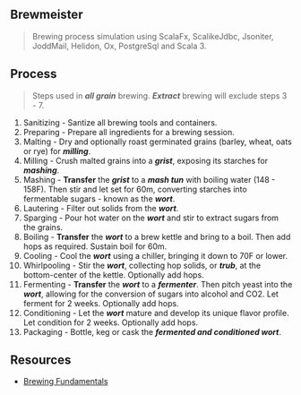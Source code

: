 Brewmeister
-----------
>Brewing process simulation using ScalaFx, ScalikeJdbc, Jsoniter, JoddMail, Helidon, Ox, PostgreSql and Scala 3.

Process
-------
>Steps used in ***all grain*** brewing. ***Extract*** brewing will exclude steps 3 - 7.
1. Sanitizing - Santize all brewing tools and containers.
2. Preparing - Prepare all ingredients for a brewing session.
3. Malting - Dry and optionally roast germinated grains (barley, wheat, oats or rye) for ***milling***.
4. Milling - Crush malted grains into a ***grist***, exposing its starches for ***mashing***.
5. Mashing - **Transfer** the ***grist*** to a ***mash tun*** with boiling water (148 - 158F). Then stir and let set for 60m, converting starches into fermentable sugars - known as the ***wort***.
6. Lautering - Filter out solids from the ***wort***.
7. Sparging - Pour hot water on the ***wort*** and stir to extract sugars from the grains.
8. Boiling - **Transfer** the ***wort*** to a brew kettle and bring to a boil. Then add hops as required. Sustain boil for 60m.
9. Cooling - Cool the ***wort*** using a chiller, bringing it down to 70F or lower.
10. Whirlpooling - Stir the ***wort***, collecting hop solids, or ***trub***, at the bottom-center of the kettle. Optionally add hops.
11. Fermenting - **Transfer** the ***wort*** to a ***fermenter***. Then pitch yeast into the ***wort***, allowing for the conversion of sugars into alcohol and CO2. Let ferment for 2 weeks. Optionally add hops.
12. Conditioning - Let the ***wort*** mature and develop its unique flavor profile. Let condition for 2 weeks. Optionally add hops.
13. Packaging - Bottle, keg or cask the ***fermented and conditioned wort***.

Resources
---------
* [Brewing Fundamentals](https://beerconnoisseur.com/articles/beer-101-fundamental-steps-brewing)